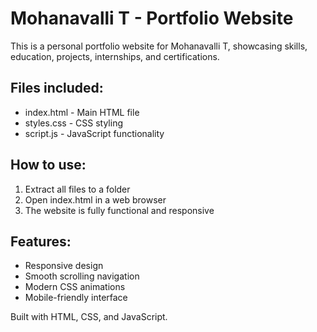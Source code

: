 # Mohanavalli T - Portfolio Website

This is a personal portfolio website for Mohanavalli T, showcasing skills, education, projects, internships, and certifications.

## Files included:
- index.html - Main HTML file
- styles.css - CSS styling
- script.js - JavaScript functionality

## How to use:
1. Extract all files to a folder
2. Open index.html in a web browser
3. The website is fully functional and responsive

## Features:
- Responsive design
- Smooth scrolling navigation
- Modern CSS animations
- Mobile-friendly interface

Built with HTML, CSS, and JavaScript.